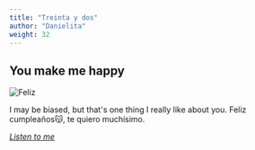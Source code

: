 ```yaml
---
title: "Treinta y dos"
author: "Danielita"
weight: 32
---
```

## You make me happy
![Feliz](/images/feliz.jpeg)

I may be biased, but that's one thing I really like about you. Feliz cumpleaños:kissing_cat:, te quiero muchísimo.

[_Listen to me_](https://www.youtube.com/watch?v=PjrYmvtZ2PY)
